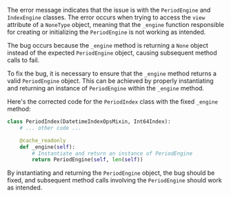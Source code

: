 The error message indicates that the issue is with the `PeriodEngine` and `IndexEngine` classes. The error occurs when trying to access the `view` attribute of a `NoneType` object, meaning that the `_engine` function responsible for creating or initializing the `PeriodEngine` is not working as intended.

The bug occurs because the `_engine` method is returning a `None` object instead of the expected `PeriodEngine` object, causing subsequent method calls to fail.

To fix the bug, it is necessary to ensure that the `_engine` method returns a valid `PeriodEngine` object. This can be achieved by properly instantiating and returning an instance of `PeriodEngine` within the `_engine` method.

Here's the corrected code for the `PeriodIndex` class with the fixed `_engine` method:

```python
class PeriodIndex(DatetimeIndexOpsMixin, Int64Index):
    # ... other code ...

    @cache_readonly
    def _engine(self):
        # Instantiate and return an instance of PeriodEngine
        return PeriodEngine(self, len(self))
```

By instantiating and returning the `PeriodEngine` object, the bug should be fixed, and subsequent method calls involving the `PeriodEngine` should work as intended.